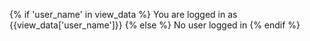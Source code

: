 {% if 'user_name' in view_data %}
You are logged in as {{view_data['user_name']}}
{% else %}
No user logged in
{% endif %}